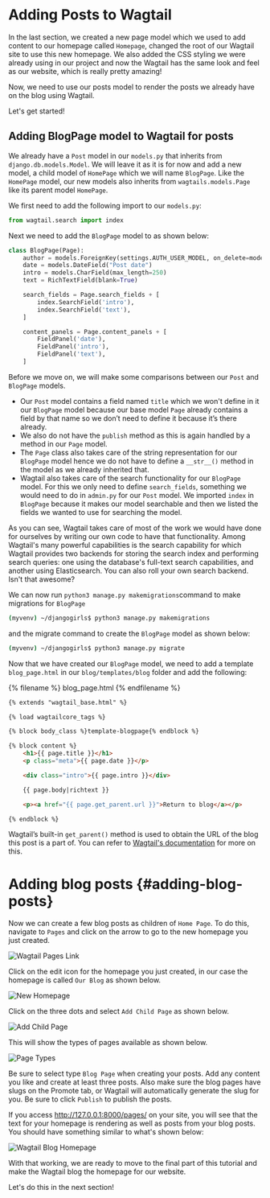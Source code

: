 # Adding Posts to Wagtail

In the last section, we created a new page model which we used to add content to our homepage called `Homepage`, changed 
the root of our Wagtail site to use this new homepage. We also added the CSS styling we were already using in our 
project and now the Wagtail has the same look and feel as our website, which is really pretty amazing!

Now, we need to use our posts model to render the posts we already have on the blog using Wagtail. 

Let's get started!

## Adding BlogPage model to Wagtail for posts
We already have a `Post` model in our `models.py` that inherits from `django.db.models.Model`. We will leave it as it is
for now and add a new model, a child model of `HomePage` which we will name `BlogPage`. Like the `HomePage` model, our 
new models also inherits from `wagtails.models.Page` like its parent model `HomePage`.

We first need to add the following import to our `models.py`:

```python
from wagtail.search import index
```

Next we need to add the `BlogPage` model to as shown below:

```python
class BlogPage(Page):
    author = models.ForeignKey(settings.AUTH_USER_MODEL, on_delete=models.CASCADE)
    date = models.DateField("Post date")
    intro = models.CharField(max_length=250)
    text = RichTextField(blank=True)

    search_fields = Page.search_fields + [
        index.SearchField('intro'),
        index.SearchField('text'),
    ]

    content_panels = Page.content_panels + [
        FieldPanel('date'),
        FieldPanel('intro'),
        FieldPanel('text'),
    ]
```

Before we move on, we will make some comparisons between our `Post` and `BlogPage` models. 
- Our `Post` model contains a field named `title` which we won't define in it our `BlogPage` model because our base 
model `Page` already contains a field by that name so we don’t need to define it because it’s there already. 
- We also do not have the `publish` method as this is again handled by a method in our `Page` model. 
- The `Page` class also takes care of the string representation for our `BlogPage` model hence we do not have to define 
a `__str__()` method in the model as we already inherited that. 
- Wagtail also takes care of the search functionality for our `BlogPage` model. For this we only need to define 
`search_fields`, something we would need to do in `admin.py` for our `Post` model. We imported `index` in `BlogPage` 
because it makes our model searchable and then we listed the fields we wanted to use for searching the model.

As you can see, Wagtail takes care of most of the work we would have done for ourselves by writing our own code to 
have that functionality. Among Wagtail's many powerful capabilities is the search capability for which Wagtail provides 
two backends for storing the search index and performing search queries: one using the database's full-text search 
capabilities, and another using Elasticsearch. You can also roll your own search backend. Isn't that awesome?

We can now run `python3 manage.py makemigrations`command to make migrations for `BlogPage`

```bash
(myvenv) ~/djangogirls$ python3 manage.py makemigrations 
``` 

and the migrate command to create the `BlogPage` model as shown below:

```bash
(myvenv) ~/djangogirls$ python3 manage.py migrate
```

Now that we have created our `BlogPage` model, we need to add a template `blog_page.html` in our `blog/templates/blog` 
folder and add the following:

{% filename %} blog_page.html {% endfilename %}
```html
{% extends "wagtail_base.html" %}

{% load wagtailcore_tags %}

{% block body_class %}template-blogpage{% endblock %}

{% block content %}
    <h1>{{ page.title }}</h1>
    <p class="meta">{{ page.date }}</p>

    <div class="intro">{{ page.intro }}</div>

    {{ page.body|richtext }}

    <p><a href="{{ page.get_parent.url }}">Return to blog</a></p>

{% endblock %}
```

Wagtail’s built-in `get_parent()` method  is used to obtain the URL of the blog this post is a part of. You can refer to 
[Wagtail's documentation](https://guide.wagtail.org/en-latest/) for more on this.


# Adding blog posts {#adding-blog-posts}
Now we can create a few blog posts as children of `Home Page`. To do this, navigate to `Pages` and click on the arrow
to go to the new homepage you just created. 

![Wagtail Pages Link](images/wagtail_pages.png)

Click on the edit icon for the homepage you just created, in our case the homepage is called `Our Blog` as shown below.

![New Homepage](images/our_homepage.png)

Click on the three dots and select `Add Child Page` as shown below.

![Add Child Page](images/add_child_page.png)

This will show the types of pages available as shown below. 

![Page Types](images/choose_page_type.png)

Be sure to select type  `Blog Page` when creating your posts. Add any content you like and create at least three posts.
Also make sure the blog pages have slugs on the Promote tab, or Wagtail will automatically generate the slug for you. 
Be sure to click `Publish` to publish the posts. 

If you access http://127.0.0.1:8000/pages/ on your site, you will see that the text for your homepage is rendering as
well as posts from your blog posts. You should have something similar to what's shown below:

![Wagtail Blog Homepage](images/wagtail_blog_posts.png)

With that working, we are ready to move to the final part of this tutorial and make the Wagtail blog the homepage for 
our website. 

Let's do this in the next section!